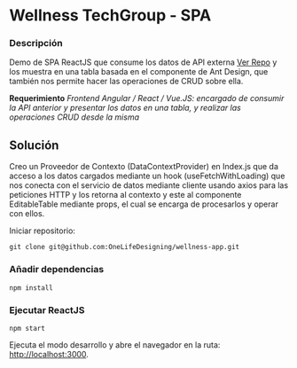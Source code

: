 # Wellness TechGroup - SPA

### Descripción

Demo de SPA ReactJS que consume los datos de API externa [Ver Repo](https://github.com/OneLifeDesigning/wellness-api "Ver Repo") y los muestra en una tabla basada en el componente de Ant Design, que también nos permite hacer las operaciones de CRUD sobre ella.

**Requerimiento**
_Frontend Angular / React / Vue.JS: encargado de consumir la API anterior y presentar los datos en una tabla, y realizar las operaciones CRUD desde la misma_

## Solución

Creo un Proveedor de Contexto (DataContextProvider) en Index.js que da acceso a los datos cargados mediante un hook (useFetchWithLoading) que nos conecta con el servicio de datos mediante cliente usando axios para las peticiones HTTP y los retorna al contexto y este al componente EditableTable mediante props, el cual se encarga de procesarlos y operar con ellos.

Iniciar repositorio:

`git clone git@github.com:OneLifeDesigning/wellness-app.git`

### Añadir dependencias

`npm install`

### Ejecutar ReactJS

`npm start`

Ejecuta el modo desarrollo y abre el navegador en la ruta: [http://localhost:3000](http://localhost:3000).
